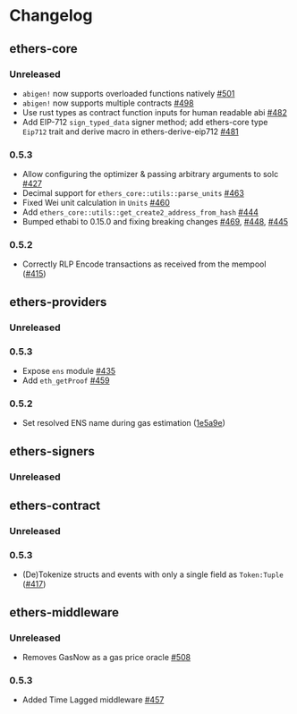 # Changelog

## ethers-core

### Unreleased

- `abigen!` now supports overloaded functions natively [#501](https://github.com/gakonst/ethers-rs/pull/501)
- `abigen!` now supports multiple contracts [#498](https://github.com/gakonst/ethers-rs/pull/498)
- Use rust types as contract function inputs for human readable abi [#482](https://github.com/gakonst/ethers-rs/pull/482)
- Add EIP-712 `sign_typed_data` signer method; add ethers-core type `Eip712` trait and derive macro in ethers-derive-eip712 [#481](https://github.com/gakonst/ethers-rs/pull/481)

### 0.5.3

- Allow configuring the optimizer & passing arbitrary arguments to solc [#427](https://github.com/gakonst/ethers-rs/pull/427)
- Decimal support for `ethers_core::utils::parse_units` [#463](https://github.com/gakonst/ethers-rs/pull/463)
- Fixed Wei unit calculation in `Units` [#460](https://github.com/gakonst/ethers-rs/pull/460)
- Add `ethers_core::utils::get_create2_address_from_hash` [#444](https://github.com/gakonst/ethers-rs/pull/444)
- Bumped ethabi to 0.15.0 and fixing breaking changes [#469](https://github.com/gakonst/ethers-rs/pull/469), [#448](https://github.com/gakonst/ethers-rs/pull/448), [#445](https://github.com/gakonst/ethers-rs/pull/445)

### 0.5.2

- Correctly RLP Encode transactions as received from the mempool ([#415](https://github.com/gakonst/ethers-rs/pull/415))

## ethers-providers

### Unreleased

### 0.5.3

- Expose `ens` module [#435](https://github.com/gakonst/ethers-rs/pull/435)
- Add `eth_getProof` [#459](https://github.com/gakonst/ethers-rs/pull/459)

### 0.5.2

- Set resolved ENS name during gas estimation ([1e5a9e](https://github.com/gakonst/ethers-rs/commit/1e5a9efb3c678eecd43d5c341b4932da35445831))

## ethers-signers

### Unreleased

## ethers-contract

### Unreleased

### 0.5.3

- (De)Tokenize structs and events with only a single field as `Token:Tuple` ([#417](https://github.com/gakonst/ethers-rs/pull/417))

## ethers-middleware

### Unreleased

- Removes GasNow as a gas price oracle [#508](https://github.com/gakonst/ethers-rs/pull/508)

### 0.5.3

- Added Time Lagged middleware [#457](https://github.com/gakonst/ethers-rs/pull/457)
